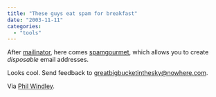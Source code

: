 ```yaml
---
title: "These guys eat spam for breakfast"
date: "2003-11-11"
categories: 
  - "tools"
---
```


After [mailinator](http://codeconsult.ch/bertrand/archives/000118.html), here comes [spamgourmet](http://www.spamgourmet.com), which allows you to create _disposable_ email addresses.

Looks cool. Send feedback to greatbigbucketinthesky@nowhere.com.

Via [Phil Windley](http://www.windley.com/2003/11/11.html#a904).

